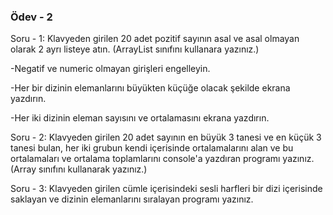 ### Ödev - 2
Soru - 1: Klavyeden girilen 20 adet pozitif sayının asal ve asal olmayan olarak 2 ayrı listeye atın. (ArrayList sınıfını kullanara yazınız.)

  -Negatif ve numeric olmayan girişleri engelleyin.
  
  -Her bir dizinin elemanlarını büyükten küçüğe olacak şekilde ekrana yazdırın.
  
  -Her iki dizinin eleman sayısını ve ortalamasını ekrana yazdırın.

Soru - 2: Klavyeden girilen 20 adet sayının en büyük 3 tanesi ve en küçük 3 tanesi bulan, her iki grubun kendi içerisinde ortalamalarını alan ve bu ortalamaları ve ortalama toplamlarını console'a yazdıran programı yazınız. (Array sınıfını kullanarak yazınız.)

Soru - 3:
Klavyeden girilen cümle içerisindeki sesli harfleri bir dizi içerisinde saklayan ve dizinin elemanlarını sıralayan programı yazınız.
